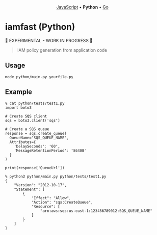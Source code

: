 <p align="center"><a href="https://github.com/iann0036/iamfast-js">JavaScript</a> • <b>Python</b> • <a href="https://github.com/iann0036/iamfast-go">Go</a></p>

# iamfast (Python)

:construction: EXPERIMENTAL - WORK IN PROGRESS :construction:

> IAM policy generation from application code

## Usage

```
node python/main.py yourfile.py
```

## Example

```
% cat python/tests/test1.py
import boto3

# Create SQS client
sqs = boto3.client('sqs')

# Create a SQS queue
response = sqs.create_queue(
  QueueName='SQS_QUEUE_NAME',
  Attributes={
    'DelaySeconds': '60',
    'MessageRetentionPeriod': '86400'
  }
)

print(response['QueueUrl'])
```

```
% python3 python/main.py python/tests/test1.py
{
    "Version": "2012-10-17",
    "Statement": [
        {
            "Effect": "Allow",
            "Action": "sqs:CreateQueue",
            "Resource": [
                "arn:aws:sqs:us-east-1:123456789012:SQS_QUEUE_NAME"
            ]
        }
    ]
}
```
